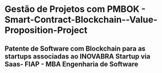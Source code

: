 # Gestão de Projetos com PMBOK - Smart-Contract-Blockchain--Value-Proposition-Project
## Patente de Software com Blockchain para as startups associadas ao INOVABRA Startup via Saas- FIAP - MBA Engenharia de Software
